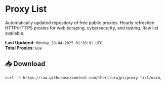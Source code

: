 # Proxy List

Automatically updated repository of free public proxies. Hourly refreshed HTTP/HTTPS proxies for web scraping, cybersecurity, and testing. Raw list available.

**Last Updated:** `Monday 28-04-2025 01:20:01 UTC`  
**Total Proxies:** `669`

## 📥 Download
```bash
curl -O https://raw.githubusercontent.com/theriturajps/proxy-list/main/proxies.txt
